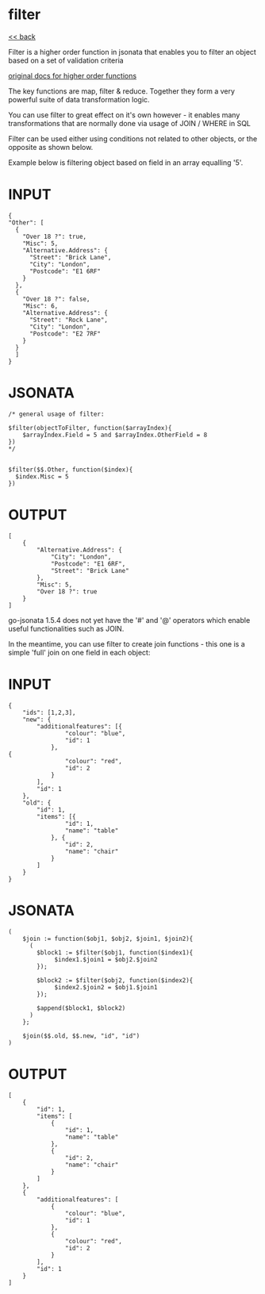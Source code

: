 # filter

[<< back](readme.md)

Filter is a higher order function in jsonata that enables
you to filter an object based on a set of validation criteria

[original docs for higher order functions](https://docs.jsonata.org/higher-order-functions)

The key functions are map, filter & reduce. Together they form a very powerful suite of data transformation logic.

You can use filter to great effect on it's own however - it enables many transformations
that are normally done via usage of JOIN / WHERE in SQL

Filter can be used either using conditions not related to other objects,
or the opposite as shown below.

Example below is filtering object based on field in an array equalling '5'.

# INPUT
```
{
"Other": [
  {
    "Over 18 ?": true,
    "Misc": 5,
    "Alternative.Address": {
      "Street": "Brick Lane",
      "City": "London",
      "Postcode": "E1 6RF"
    }
  },
  {
    "Over 18 ?": false,
    "Misc": 6,
    "Alternative.Address": {
      "Street": "Rock Lane",
      "City": "London",
      "Postcode": "E2 7RF"
    }
  }
  ]
}
```

# JSONATA
```
/* general usage of filter:

$filter(objectToFilter, function($arrayIndex){
    $arrayIndex.Field = 5 and $arrayIndex.OtherField = 8
})
*/


$filter($$.Other, function($index){
  $index.Misc = 5
})
```

# OUTPUT
```
[
    {
        "Alternative.Address": {
            "City": "London",
            "Postcode": "E1 6RF",
            "Street": "Brick Lane"
        },
        "Misc": 5,
        "Over 18 ?": true
    }
]

```

go-jsonata 1.5.4 does not yet have the '#' and '@' operators which enable useful functionalities such as JOIN.

In the meantime, you can use filter to create join functions - this one is a simple 'full' join on one field in
each object:

# INPUT
```
{
    "ids": [1,2,3],
    "new": {
        "additionalfeatures": [{
                "colour": "blue",
                "id": 1
            },
{
                "colour": "red",
                "id": 2
            }
        ],
        "id": 1
    },
    "old": {
        "id": 1,
        "items": [{
                "id": 1,
                "name": "table"
            }, {
                "id": 2,
                "name": "chair"
            }
        ]
    }
}
```

# JSONATA
```
(
	$join := function($obj1, $obj2, $join1, $join2){
      (
      	$block1 := $filter($obj1, function($index1){
             $index1.$join1 = $obj2.$join2
        });
        
      	$block2 := $filter($obj2, function($index2){
             $index2.$join2 = $obj1.$join1
        });
        
        $append($block1, $block2)
      )
    };
    
    $join($$.old, $$.new, "id", "id")
)
```

# OUTPUT
```
[
    {
        "id": 1,
        "items": [
            {
                "id": 1,
                "name": "table"
            },
            {
                "id": 2,
                "name": "chair"
            }
        ]
    },
    {
        "additionalfeatures": [
            {
                "colour": "blue",
                "id": 1
            },
            {
                "colour": "red",
                "id": 2
            }
        ],
        "id": 1
    }
]

```